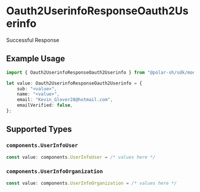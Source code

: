 # Oauth2UserinfoResponseOauth2Userinfo

Successful Response

## Example Usage

```typescript
import { Oauth2UserinfoResponseOauth2Userinfo } from "@polar-sh/sdk/models/operations";

let value: Oauth2UserinfoResponseOauth2Userinfo = {
    sub: "<value>",
    name: "<value>",
    email: "Kevin_Glover28@hotmail.com",
    emailVerified: false,
};
```

## Supported Types

### `components.UserInfoUser`

```typescript
const value: components.UserInfoUser = /* values here */
```

### `components.UserInfoOrganization`

```typescript
const value: components.UserInfoOrganization = /* values here */
```

